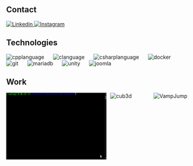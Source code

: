 ## Contact
<a href="https://www.linkedin.com/in/szymon-frankiewicz-9385a620b/" target="_blank">
    <img src="https://img.icons8.com/?size=100&id=xuvGCOXi8Wyg&format=png&color=000000" alt="Linkedin" width="50" height="50">
</a>
<a href="https://www.instagram.com/cpt_fran/" target="_blank">
    <img src="https://img.icons8.com/?size=100&id=Xy10Jcu1L2Su&format=png&color=000000" alt="Instagram" width="50" height="50">
</a>

## Technologies
<span style="display: inline-block; margin-right: 20px;">
    <img src="https://cdn.worldvectorlogo.com/logos/c.svg" alt="cpplanguage" width="50" height="50" style="pointer-events: none;">
</span>
<span style="display: inline-block; margin-right: 20px;">
    <img src="https://cdn.worldvectorlogo.com/logos/c-1.svg" alt="clanguage" width="50" height="50" style="pointer-events: none;">
</span>
<span style="display: inline-block; margin-right: 20px;">
    <img src="https://cdn.worldvectorlogo.com/logos/c--4.svg" alt="csharplanguage" width="50" height="50" style="pointer-events: none;">
</span>
<span style="display: inline-block; margin-right: 20px;">
    <img src="https://cdn.worldvectorlogo.com/logos/docker-4.svg" alt="docker" width="50" height="50" style="pointer-events: none;">
</span>
<span style="display: inline-block; margin-right: 20px;">
    <img src="https://cdn.worldvectorlogo.com/logos/git.svg" alt="git" width="100" height="50" style="pointer-events: none;">
</span>
<span style="display: inline-block; margin-right: 20px;">
    <img src="https://cdn.worldvectorlogo.com/logos/mariadb.svg" alt="mariadb" width="70" height="50" style="pointer-events: none;">
</span>
<span style="display: inline-block; margin-right: 20px;">
    <img src="https://cdn.worldvectorlogo.com/logos/unity-69.svg" alt="unity" width="50" height="50" style="pointer-events: none;">
</span>
<span style="display: inline-block; margin-right: 20px;">
    <img src="https://cdn.worldvectorlogo.com/logos/joomla.svg" alt="joomla" width="50" height="50" style="pointer-events: none;">
</span>

## Work
<div style="display: flex; gap: 10px;">
  <img src="https://github.com/paulobeckhauser/minishell/blob/main/minishell.gif" alt="minishell" width="270" height="180">
  <img src="https://github.com/paulobeckhauser/cub3d/blob/main/bonus/textures/gif/cub3d.gif" alt="cub3d" width="270" height="auto">
  <img src="https://github.com/cptfran/VampJump/blob/main/Assets/Textures/demo.gif" alt="VampJump" width="270" height="auto">
</div>



<!--
**cptfran/cptfran** is a ✨ _special_ ✨ repository because its `README.md` (this file) appears on your GitHub profile.

Here are some ideas to get you started:

- 🔭 I’m currently working on ...
- 🌱 I’m currently learning ...
- 👯 I’m looking to collaborate on ...
- 🤔 I’m looking for help with ...
- 💬 Ask me about ...
- 📫 How to reach me: ...
- 😄 Pronouns: ...
- ⚡ Fun fact: ...
-->
